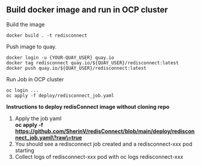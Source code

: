 ## Build docker image and run in OCP cluster
Build the image
```
docker build . -t redisconnect
```

Push image to quay.
```
docker login -u {YOUR-QUAY_USER} quay.io
docker tag redisconnect quay.io/${QUAY_USER}/redisconnect:latest 
docker push quay.io/${QUAY_USER}/redisconnect:latest 
```

Run Job in OCP cluster
```
oc login ...
oc apply -f deploy/redisconnect_job.yaml
```

**Instructions to deploy redisConnect image without cloning repo**

1. Apply the job yaml   
  **oc apply -f https://github.com/SherinV/redisConnect/blob/main/deploy/redisconnect_job.yaml\?raw\=true**
2. You should see a redisconnect job created and a redisconnect-xxx pod starting
3. Collect logs of redisconnect-xxx pod with
  oc logs redisconnect-xxx
